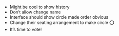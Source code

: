 * Might be cool to show history
* Don’t allow change name
* Interface should show circle made order obvious
* Change their seating arrangement to make circle ⭕️
* It’s time to vote!

